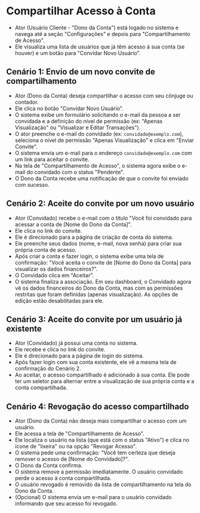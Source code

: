 # Compartilhar Acesso à Conta

- Ator (Usuário Cliente - "Dono da Conta") está logado no sistema e navega até a seção "Configurações" e depois para "Compartilhamento de Acesso".
- Ele visualiza uma lista de usuários que já têm acesso à sua conta (se houver) e um botão para "Convidar Novo Usuário".

## Cenário 1: Envio de um novo convite de compartilhamento

- Ator (Dono da Conta) deseja compartilhar o acesso com seu cônjuge ou contador.
- Ele clica no botão "Convidar Novo Usuário".
- O sistema exibe um formulário solicitando o e-mail da pessoa a ser convidada e a definição do nível de permissão (ex: "Apenas Visualização" ou "Visualizar e Editar Transações").
- O ator preenche o e-mail do convidado (ex: `convidado@exemplo.com`), seleciona o nível de permissão "Apenas Visualização" e clica em "Enviar Convite".
- O sistema envia um e-mail para o endereço `convidado@exemplo.com` com um link para aceitar o convite.
- Na tela de "Compartilhamento de Acesso", o sistema agora exibe o e-mail do convidado com o status "Pendente".
- O Dono da Conta recebe uma notificação de que o convite foi enviado com sucesso.

## Cenário 2: Aceite do convite por um novo usuário

- Ator (Convidado) recebe o e-mail com o título "Você foi convidado para acessar a conta de [Nome do Dono da Conta]".
- Ele clica no link do convite.
- Ele é direcionado para a página de criação de conta do sistema.
- Ele preenche seus dados (nome, e-mail, nova senha) para criar sua própria conta de acesso.
- Após criar a conta e fazer login, o sistema exibe uma tela de confirmação: "Você aceita o convite de [Nome do Dono da Conta] para visualizar os dados financeiros?".
- O Convidado clica em "Aceitar".
- O sistema finaliza a associação. Em seu dashboard, o Convidado agora vê os dados financeiros do Dono da Conta, mas com as permissões restritas que foram definidas (apenas visualização). As opções de edição estão desabilitadas para ele.

## Cenário 3: Aceite do convite por um usuário já existente

- Ator (Convidado) já possui uma conta no sistema.
- Ele recebe e clica no link do convite.
- Ele é direcionado para a página de login do sistema.
- Após fazer login com sua conta existente, ele vê a mesma tela de confirmação do Cenário 2.
- Ao aceitar, o acesso compartilhado é adicionado à sua conta. Ele pode ter um seletor para alternar entre a visualização de sua própria conta e a conta compartilhada.

## Cenário 4: Revogação do acesso compartilhado

- Ator (Dono da Conta) não deseja mais compartilhar o acesso com um usuário.
- Ele acessa a tela de "Compartilhamento de Acesso".
- Ele localiza o usuário na lista (que está com o status "Ativo") e clica no ícone de "lixeira" ou na opção "Revogar Acesso".
- O sistema pede uma confirmação: "Você tem certeza que deseja remover o acesso de [Nome do Convidado]?".
- O Dono da Conta confirma.
- O sistema remove a permissão imediatamente. O usuário convidado perde o acesso à conta compartilhada.
- O usuário revogado é removido da lista de compartilhamento na tela do Dono da Conta.
- (Opcional) O sistema envia um e-mail para o usuário convidado informando que seu acesso foi revogado.
